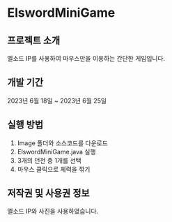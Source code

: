 # ElswordMiniGame

## 프로젝트 소개
엘소드 IP를 사용하여 마우스만을 이용하는 간단한 게임입니다.

## 개발 기간
2023년 6월 18일 ~ 2023년 6월 25일

## 실행 방법
1. Image 폴더와 소스코드를 다운로드
2. ElswordMiniGame.java 실행
3. 3개의 던전 중 1개를 선택
4. 마우스 클릭으로 체력을 깎기

## 저작권 및 사용권 정보
엘소드 IP와 사진을 사용하였습니다.
